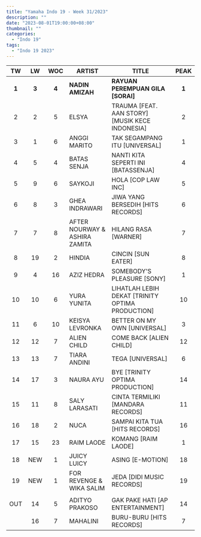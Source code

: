 ```yaml
---
title: "Yamaha Indo 19 - Week 31/2023"
description: ""
date: "2023-08-01T19:00:00+08:00"
thumbnail: ""
categories:
  - "Indo 19"
tags:
  - "Indo 19 2023"
---
```

<!--more-->
|TW|LW|WOC|ARTIST|TITLE|PEAK|
|:----:|:----:|:----:|----|----|:----:|
|**1**|**3**|**4**|**NADIN AMIZAH**|**RAYUAN PEREMPUAN GILA [SORAI]**|**1**|
|2|2|5|ELSYA|TRAUMA [FEAT. AAN STORY] [MUSIK KECE INDONESIA]|2|
|3|1|6|ANGGI MARITO|TAK SEGAMPANG ITU [UNIVERSAL]|1|
|4|5|4|BATAS SENJA|NANTI KITA SEPERTI INI [BATASSENJA]|4|
|5|9|6|SAYKOJI|HOLA [COP LAW INC]|5|
|6|8|3|GHEA INDRAWARI|JIWA YANG BERSEDIH [HITS RECORDS]|6|
|7|7|8|AFTER NOURWAY & ASHIRA ZAMITA|HILANG RASA [WARNER]|7|
|8|19|2|HINDIA|CINCIN [SUN EATER]|8|
|9|4|16|AZIZ HEDRA|SOMEBODY'S PLEASURE [SONY]|1|
|10|10|6|YURA YUNITA|LIHATLAH LEBIH DEKAT [TRINITY OPTIMA PRODUCTION]|10|
|11|6|10|KEISYA LEVRONKA|BETTER ON MY OWN [UNIVERSAL]|3|
|12|12|7|ALIEN CHILD|COME BACK [ALIEN CHILD]|12|
|13|13|7|TIARA ANDINI|TEGA [UNIVERSAL]|6|
|14|17|3|NAURA AYU|BYE [TRINITY OPTIMA PRODUCTION]|14|
|15|11|8|SALY LARASATI|CINTA TERMILIKI [MANDARA RECORDS]|11|
|16|18|2|NUCA|SAMPAI KITA TUA [HITS RECORDS]|16|
|17|15|23|RAIM LAODE|KOMANG [RAIM LAODE]|1|
|18|NEW|1|JUICY LUICY|ASING [E-MOTION]|18|
|19|NEW|1|FOR REVENGE & WIKA SALIM|JEDA [DIDI MUSIC RECORDS]|19|
| | | | | | |
|OUT|14|5|ADITYO PRAKOSO|GAK PAKE HATI [AP ENTERTAINMENT]|14|
| |16|7|MAHALINI|BURU-BURU [HITS RECORDS]|7|
